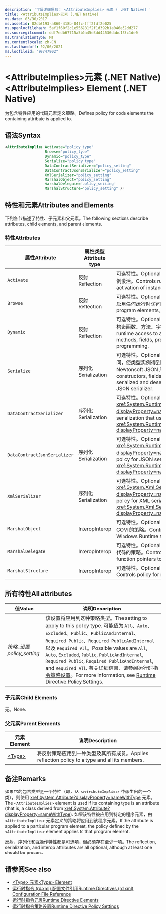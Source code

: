 ```yaml
---
description: '了解详细信息： <AttributeImplies> 元素 ( .NET Native) '
title: <AttributeImplies>元素 (.NET Native)
ms.date: 03/30/2017
ms.assetid: 82db7193-a860-418b-84fc-fff2fdf2e025
ms.openlocfilehash: 5af1f60f2c1e556281f2f1d392b1a046e52dd277
ms.sourcegitcommit: ddf7edb67715a5b9a45e3dd44536dabc153c1de0
ms.translationtype: MT
ms.contentlocale: zh-CN
ms.lasthandoff: 02/06/2021
ms.locfileid: "99747902"
---
```

# <a name="attributeimplies-element-net-native"></a><span data-ttu-id="71f17-103">\<AttributeImplies>元素 (.NET Native)</span><span class="sxs-lookup"><span data-stu-id="71f17-103">\<AttributeImplies> Element (.NET Native)</span></span>

<span data-ttu-id="71f17-104">为包含特性应用的代码元素定义策略。</span><span class="sxs-lookup"><span data-stu-id="71f17-104">Defines policy for code elements the containing attribute is applied to.</span></span>  
  
## <a name="syntax"></a><span data-ttu-id="71f17-105">语法</span><span class="sxs-lookup"><span data-stu-id="71f17-105">Syntax</span></span>  
  
```xml  
<AttributeImplies Activate="policy_type"  
                  Browse="policy_type"  
                  Dynamic="policy_type"  
                  Serialize="policy_type"
                  DataContractSerializer="policy_setting"  
                  DataContractJsonSerializer="policy_setting"  
                  XmlSerializer="policy_setting"  
                  MarshalObject="policy_setting"  
                  MarshalDelegate="policy_setting"  
                  MarshalStructure="policy_setting" />  
```  
  
## <a name="attributes-and-elements"></a><span data-ttu-id="71f17-106">特性和元素</span><span class="sxs-lookup"><span data-stu-id="71f17-106">Attributes and Elements</span></span>  

 <span data-ttu-id="71f17-107">下列各节描述了特性、子元素和父元素。</span><span class="sxs-lookup"><span data-stu-id="71f17-107">The following sections describe attributes, child elements, and parent elements.</span></span>  
  
### <a name="attributes"></a><span data-ttu-id="71f17-108">特性</span><span class="sxs-lookup"><span data-stu-id="71f17-108">Attributes</span></span>  
  
|<span data-ttu-id="71f17-109">属性</span><span class="sxs-lookup"><span data-stu-id="71f17-109">Attribute</span></span>|<span data-ttu-id="71f17-110">属性类型</span><span class="sxs-lookup"><span data-stu-id="71f17-110">Attribute type</span></span>|<span data-ttu-id="71f17-111">说明</span><span class="sxs-lookup"><span data-stu-id="71f17-111">Description</span></span>|  
|---------------|--------------------|-----------------|  
|`Activate`|<span data-ttu-id="71f17-112">反射</span><span class="sxs-lookup"><span data-stu-id="71f17-112">Reflection</span></span>|<span data-ttu-id="71f17-113">可选特性。</span><span class="sxs-lookup"><span data-stu-id="71f17-113">Optional attribute.</span></span> <span data-ttu-id="71f17-114">控制运行时对构造函数的访问，以启用实例激活。</span><span class="sxs-lookup"><span data-stu-id="71f17-114">Controls runtime access to constructors to enable activation of instances.</span></span>|  
|`Browse`|<span data-ttu-id="71f17-115">反射</span><span class="sxs-lookup"><span data-stu-id="71f17-115">Reflection</span></span>|<span data-ttu-id="71f17-116">可选特性。</span><span class="sxs-lookup"><span data-stu-id="71f17-116">Optional attribute.</span></span> <span data-ttu-id="71f17-117">控制对有关程序元素信息的查询，但并不启用任何运行时访问。</span><span class="sxs-lookup"><span data-stu-id="71f17-117">Controls querying for information about program elements, but does not enable any runtime access.</span></span>|  
|`Dynamic`|<span data-ttu-id="71f17-118">反射</span><span class="sxs-lookup"><span data-stu-id="71f17-118">Reflection</span></span>|<span data-ttu-id="71f17-119">可选特性。</span><span class="sxs-lookup"><span data-stu-id="71f17-119">Optional attribute.</span></span> <span data-ttu-id="71f17-120">控制运行时对所有类型成员的访问，包括构造函数、方法、字段、属性和事件，以启用动态编程。</span><span class="sxs-lookup"><span data-stu-id="71f17-120">Controls runtime access to all type members, including constructors, methods, fields, properties, and events, to enable dynamic programming.</span></span>|  
|`Serialize`|<span data-ttu-id="71f17-121">序列化</span><span class="sxs-lookup"><span data-stu-id="71f17-121">Serialization</span></span>|<span data-ttu-id="71f17-122">可选特性。</span><span class="sxs-lookup"><span data-stu-id="71f17-122">Optional attribute.</span></span> <span data-ttu-id="71f17-123">控制运行时对构造函数、字段和属性的访问，使类型实例得到序列化和反序列化处理，这是通过库进行的，例如 Newtonsoft JSON 序列化程序。</span><span class="sxs-lookup"><span data-stu-id="71f17-123">Controls runtime access to constructors, fields, and properties, to enable type instances to be serialized and deserialized by libraries such as the Newtonsoft JSON serializer.</span></span>|  
|`DataContractSerializer`|<span data-ttu-id="71f17-124">序列化</span><span class="sxs-lookup"><span data-stu-id="71f17-124">Serialization</span></span>|<span data-ttu-id="71f17-125">可选特性。</span><span class="sxs-lookup"><span data-stu-id="71f17-125">Optional attribute.</span></span> <span data-ttu-id="71f17-126">控制使用 <xref:System.Runtime.Serialization.DataContractSerializer?displayProperty=nameWithType> 类的序列化策略。</span><span class="sxs-lookup"><span data-stu-id="71f17-126">Controls policy for serialization that uses the <xref:System.Runtime.Serialization.DataContractSerializer?displayProperty=nameWithType> class.</span></span>|  
|`DataContractJsonSerializer`|<span data-ttu-id="71f17-127">序列化</span><span class="sxs-lookup"><span data-stu-id="71f17-127">Serialization</span></span>|<span data-ttu-id="71f17-128">可选特性。</span><span class="sxs-lookup"><span data-stu-id="71f17-128">Optional attribute.</span></span> <span data-ttu-id="71f17-129">控制使用 <xref:System.Runtime.Serialization.Json.DataContractJsonSerializer?displayProperty=nameWithType> 类的 JSON 序列化策略。</span><span class="sxs-lookup"><span data-stu-id="71f17-129">Controls policy for JSON serialization that uses the <xref:System.Runtime.Serialization.Json.DataContractJsonSerializer?displayProperty=nameWithType> class.</span></span>|  
|`XmlSerializer`|<span data-ttu-id="71f17-130">序列化</span><span class="sxs-lookup"><span data-stu-id="71f17-130">Serialization</span></span>|<span data-ttu-id="71f17-131">可选特性。</span><span class="sxs-lookup"><span data-stu-id="71f17-131">Optional attribute.</span></span> <span data-ttu-id="71f17-132">控制使用 <xref:System.Xml.Serialization.XmlSerializer?displayProperty=nameWithType> 类的 XML 序列化策略。</span><span class="sxs-lookup"><span data-stu-id="71f17-132">Controls policy for XML serialization that uses the <xref:System.Xml.Serialization.XmlSerializer?displayProperty=nameWithType> class.</span></span>|  
|`MarshalObject`|<span data-ttu-id="71f17-133">Interop</span><span class="sxs-lookup"><span data-stu-id="71f17-133">Interop</span></span>|<span data-ttu-id="71f17-134">可选特性。</span><span class="sxs-lookup"><span data-stu-id="71f17-134">Optional attribute.</span></span> <span data-ttu-id="71f17-135">控制封送引用类型到 Windows 运行时和 COM 的策略。</span><span class="sxs-lookup"><span data-stu-id="71f17-135">Controls policy for marshaling reference types to Windows Runtime and COM.</span></span>|  
|`MarshalDelegate`|<span data-ttu-id="71f17-136">Interop</span><span class="sxs-lookup"><span data-stu-id="71f17-136">Interop</span></span>|<span data-ttu-id="71f17-137">可选特性。</span><span class="sxs-lookup"><span data-stu-id="71f17-137">Optional attribute.</span></span> <span data-ttu-id="71f17-138">控制将委托类型作为函数指针封送到本机代码的策略。</span><span class="sxs-lookup"><span data-stu-id="71f17-138">Controls policy for marshaling delegate types as function pointers to native code.</span></span>|  
|`MarshalStructure`|<span data-ttu-id="71f17-139">Interop</span><span class="sxs-lookup"><span data-stu-id="71f17-139">Interop</span></span>|<span data-ttu-id="71f17-140">可选特性。</span><span class="sxs-lookup"><span data-stu-id="71f17-140">Optional attribute.</span></span> <span data-ttu-id="71f17-141">控制封送处理值类型到本机代码的策略。</span><span class="sxs-lookup"><span data-stu-id="71f17-141">Controls policy for marshaling value types to native code.</span></span>|  
  
## <a name="all-attributes"></a><span data-ttu-id="71f17-142">所有特性</span><span class="sxs-lookup"><span data-stu-id="71f17-142">All attributes</span></span>  
  
|<span data-ttu-id="71f17-143">值</span><span class="sxs-lookup"><span data-stu-id="71f17-143">Value</span></span>|<span data-ttu-id="71f17-144">说明</span><span class="sxs-lookup"><span data-stu-id="71f17-144">Description</span></span>|  
|-----------|-----------------|  
|<span data-ttu-id="71f17-145">*策略_设置*</span><span class="sxs-lookup"><span data-stu-id="71f17-145">*policy_setting*</span></span>|<span data-ttu-id="71f17-146">该设置将应用到这种策略类型。</span><span class="sxs-lookup"><span data-stu-id="71f17-146">The setting to apply to this policy type.</span></span> <span data-ttu-id="71f17-147">可能值为 `All`、`Auto`、`Excluded`、`Public`、`PublicAndInternal`、`Required Public`、`Required PublicAndInternal` 以及 `Required All`。</span><span class="sxs-lookup"><span data-stu-id="71f17-147">Possible values are `All`, `Auto`, `Excluded`, `Public`, `PublicAndInternal`, `Required Public`, `Required PublicAndInternal`, and `Required All`.</span></span> <span data-ttu-id="71f17-148">有关详细信息，请参阅[运行时指令策略设置](runtime-directive-policy-settings.md)。</span><span class="sxs-lookup"><span data-stu-id="71f17-148">For more information, see [Runtime Directive Policy Settings](runtime-directive-policy-settings.md).</span></span>|  
  
### <a name="child-elements"></a><span data-ttu-id="71f17-149">子元素</span><span class="sxs-lookup"><span data-stu-id="71f17-149">Child Elements</span></span>  

 <span data-ttu-id="71f17-150">无。</span><span class="sxs-lookup"><span data-stu-id="71f17-150">None.</span></span>  
  
### <a name="parent-elements"></a><span data-ttu-id="71f17-151">父元素</span><span class="sxs-lookup"><span data-stu-id="71f17-151">Parent Elements</span></span>  
  
|<span data-ttu-id="71f17-152">元素</span><span class="sxs-lookup"><span data-stu-id="71f17-152">Element</span></span>|<span data-ttu-id="71f17-153">说明</span><span class="sxs-lookup"><span data-stu-id="71f17-153">Description</span></span>|  
|-------------|-----------------|  
|[\<Type>](type-element-net-native.md)|<span data-ttu-id="71f17-154">将反射策略应用到一种类型及其所有成员。</span><span class="sxs-lookup"><span data-stu-id="71f17-154">Applies reflection policy to a type and all its members.</span></span>|  
  
## <a name="remarks"></a><span data-ttu-id="71f17-155">备注</span><span class="sxs-lookup"><span data-stu-id="71f17-155">Remarks</span></span>  

 <span data-ttu-id="71f17-156">如果它的包含类型是一个特性（即，从 `<AttributeImplies>` 中派生出的一个类），则使用 <xref:System.Attribute?displayProperty=nameWithType> 元素。</span><span class="sxs-lookup"><span data-stu-id="71f17-156">The `<AttributeImplies>` element is used if its containing type is an attribute (that is, a class derived from <xref:System.Attribute?displayProperty=nameWithType>).</span></span> <span data-ttu-id="71f17-157">如果该特性被应用到特定的程序元素，由 `<AttributeImplies>` 元素定义的策略将应用到该程序元素。</span><span class="sxs-lookup"><span data-stu-id="71f17-157">If the attribute is applied to a particular program element, the policy defined by the `<AttributeImplies>` element applies to that program element.</span></span>  
  
 <span data-ttu-id="71f17-158">反射、序列化和互操作特性都是可选项，但必须存在至少一项。</span><span class="sxs-lookup"><span data-stu-id="71f17-158">The reflection, serialization, and interop attributes are all optional, although at least one should be present.</span></span>  
  
## <a name="see-also"></a><span data-ttu-id="71f17-159">请参阅</span><span class="sxs-lookup"><span data-stu-id="71f17-159">See also</span></span>

- [<span data-ttu-id="71f17-160">\<Type> 元素</span><span class="sxs-lookup"><span data-stu-id="71f17-160">\<Type> Element</span></span>](type-element-net-native.md)
- [<span data-ttu-id="71f17-161">运行时指令 (rd.xml) 配置文件引用</span><span class="sxs-lookup"><span data-stu-id="71f17-161">Runtime Directives (rd.xml) Configuration File Reference</span></span>](runtime-directives-rd-xml-configuration-file-reference.md)
- [<span data-ttu-id="71f17-162">运行时指令元素</span><span class="sxs-lookup"><span data-stu-id="71f17-162">Runtime Directive Elements</span></span>](runtime-directive-elements.md)
- [<span data-ttu-id="71f17-163">运行时指令策略设置</span><span class="sxs-lookup"><span data-stu-id="71f17-163">Runtime Directive Policy Settings</span></span>](runtime-directive-policy-settings.md)

